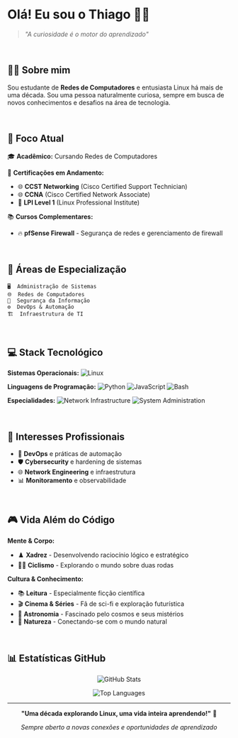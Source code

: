 # Olá! Eu sou o Thiago 👋🐧

> *"A curiosidade é o motor do aprendizado"*

<br>

## 👨‍💻 Sobre mim

Sou estudante de **Redes de Computadores** e entusiasta Linux há mais de uma década. Sou uma pessoa naturalmente curiosa, sempre em busca de novos conhecimentos e desafios na área de tecnologia.

<br>

## 🎯 Foco Atual

🎓 **Acadêmico:** Cursando Redes de Computadores

📜 **Certificações em Andamento:**
- 🌐 **CCST Networking** (Cisco Certified Support Technician)
- 🌐 **CCNA** (Cisco Certified Network Associate)
- 🐧 **LPI Level 1** (Linux Professional Institute)

📚 **Cursos Complementares:**
- 🔥 **pfSense Firewall** - Segurança de redes e gerenciamento de firewall

<br>

## 🚀 Áreas de Especialização

```
🖥️  Administração de Sistemas
🌐  Redes de Computadores
🔐  Segurança da Informação  
⚙️  DevOps & Automação
🏗️  Infraestrutura de TI
```

<br>

## 💻 Stack Tecnológico

**Sistemas Operacionais:**
![Linux](https://img.shields.io/badge/Linux-FCC624?style=flat-square&logo=linux&logoColor=black)

**Linguagens de Programação:**
![Python](https://img.shields.io/badge/Python-3776AB?style=flat-square&logo=python&logoColor=white)
![JavaScript](https://img.shields.io/badge/JavaScript-F7DF1E?style=flat-square&logo=javascript&logoColor=black)
![Bash](https://img.shields.io/badge/Bash-4EAA25?style=flat-square&logo=gnu-bash&logoColor=white)

**Especialidades:**
![Network Infrastructure](https://img.shields.io/badge/Network-Infrastructure-0066CC?style=flat-square)
![System Administration](https://img.shields.io/badge/System-Administration-red?style=flat-square)

<br>

## 💼 Interesses Profissionais

- 🔧 **DevOps** e práticas de automação
- 🛡️ **Cybersecurity** e hardening de sistemas
- 🌐 **Network Engineering** e infraestrutura
- 📊 **Monitoramento** e observabilidade

<br>

## 🎮 Vida Além do Código

**Mente & Corpo:**
- ♟️ **Xadrez** - Desenvolvendo raciocínio lógico e estratégico
- 🚴‍♂️ **Ciclismo** - Explorando o mundo sobre duas rodas

**Cultura & Conhecimento:**
- 📚 **Leitura** - Especialmente ficção científica
- 🎬 **Cinema & Séries** - Fã de sci-fi e exploração futurística
- 🌌 **Astronomia** - Fascinado pelo cosmos e seus mistérios
- 🌿 **Natureza** - Conectando-se com o mundo natural

<br>

## 📊 Estatísticas GitHub

<div align="center">
  
![GitHub Stats](https://github-readme-stats.vercel.app/api?username=th-hoffmann&show_icons=true&theme=tokyonight&hide_border=true)

![Top Languages](https://github-readme-stats.vercel.app/api/top-langs/?username=th-hoffmann&layout=compact&theme=tokyonight&hide_border=true)

</div>

---

<div align="center">

**"Uma década explorando Linux, uma vida inteira aprendendo!"** 🚀

*Sempre aberto a novas conexões e oportunidades de aprendizado*

</div>
